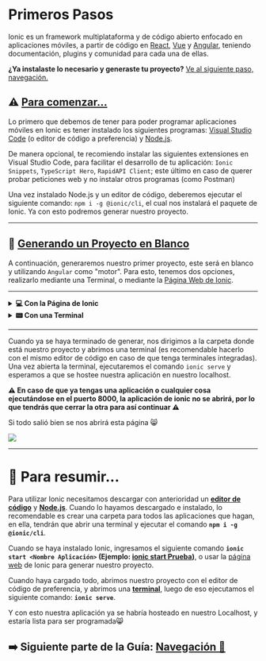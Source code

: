 # Primeros Pasos

Ionic es un framework multiplataforma y de código abierto enfocado en aplicaciones móviles, a partir de código en [React](https://ionicframework.com/docs/react), [Vue](https://ionicframework.com/docs/vue/overview) y [Angular](https://ionicframework.com/docs/angular/overview), teniendo documentación, plugins y comunidad para cada una de ellas.

**¿Ya instalaste lo necesario y generaste tu proyecto?** [Ve al siguiente paso, navegación.](https://github.com/Alwexis/Utilidades/blob/main/Guias/Ionic/2.%20Navegacion.md)

## ⚠️ <u>Para comenzar...</u>

Lo primero que debemos de tener para poder programar aplicaciones móviles en Ionic es tener instalado los siguientes programas: [Visual Studio Code](https://code.visualstudio.com) (o editor de código a preferencia) y [Node.js](https://nodejs.org/es/).

De manera opcional, te recomiendo instalar las siguientes extensiones en Visual Studio Code, para facilitar el desarrollo de tu aplicación: `Ionic Snippets`, `TypeScript Hero`, `RapidAPI Client`; este último en caso de querer probar peticiones web y no instalar otros programas (como Postman)



Una vez instalado Node.js y un editor de código, deberemos ejecutar el siguiente comando: `npm i -g @ionic/cli`, el cual nos instalará el paquete de Ionic. Ya con esto podremos generar nuestro proyecto.



------

## 📱 <u>Generando un Proyecto en Blanco</u>

A continuación, generaremos nuestro primer proyecto, este será en blanco y utilizando `Angular` como "motor". Para esto, tenemos dos opciones, realizarlo mediante una Terminal, o mediante la [Página Web de Ionic](https://ionicframework.com/start#basics).

----

<details>
    <summary><b>💻 Con la Página de Ionic</b></summary>
	<p>
        En este caso, como no nos permite un proyecto en blanco, generaremos uno con un Menú. Haz click en la imagen para ver un vídeo.
        <a href="https://i.imgur.com/Uj4bb7U.mp4" target="_blank">
        <img style="width: 128vh; height: 64vh;" src="https://imgur.com/wPENeCc.png">
		</a>
    </p>
</details>


<details>
    <summary><b>📟 Con una Terminal</b></summary>
	<p>
        Lo ideal es que utilicen el comando dentro de la carpeta en la cual tendrán todos sus proyectos. Puede demorar bastante el crear un proyecto.
        Comando: <code>ionic start Prueba blank --type=angular</code> o <code>ionic start`</code>.
        <img src="https://imgur.com/npkbvnO.png">
        <br>
        <b>⚠️ Para terminar, debería de salir este mensajito. ⚠️</b>
        <br>
		<img style="margin-top:2vh;" src="https://imgur.com/QaEejMq.png">
        <b>⚠️ NO es necesario crear una cuenta en Ionic :) ⚠️</b>
    </p>
</details>


------

Cuando ya se haya terminado de generar, nos dirigimos a la carpeta donde está nuestro proyecto y abrimos una terminal (es recomendable hacerlo con el mismo editor de código en caso de que tenga terminales integradas). Una vez abierta la terminal, ejecutaremos el comando `ionic serve` y esperamos a que se hostee nuestra aplicación en nuestro localhost.

**⚠️ En caso de que ya tengas una aplicación o cualquier cosa ejecutándose en el puerto 8000, la aplicación de ionic no se abrirá, por lo que tendrás que cerrar la otra para así continuar ⚠️**

Si todo salió bien se nos abrirá esta página 😸

<img src="https://imgur.com/JJNi9yo.png">

------

# 📄 Para resumir...

Para utilizar Ionic necesitamos descargar con anterioridad un **<u>editor de código</u>** y **<u>Node.js</u>**. Cuando lo hayamos descargado e instalado, lo recomendable es crear una carpeta para todos las aplicaciones que hagan, en ella, tendrán que abrir una terminal y ejecutar el comando **`npm i -g @ionic/cli`**.

Cuando se haya instalado Ionic, ingresamos el siguiente comando **`ionic start <Nombre Aplicación>` (Ejemplo: <u>ionic start Prueba</u>)**, o usar la [página web](https://ionicframework.com/start#basics) de Ionic para generar nuestro proyecto.

Cuando haya cargado todo, abrimos nuestro proyecto con el editor de código de preferencia, y abrimos una **<u>terminal</u>**, luego de eso ejecutamos el siguiente comando: **`ionic serve`**.

Y con esto nuestra aplicación ya se habría hosteado en nuestro Localhost, y estaría lista para ser programada😸



## ➡️ **Siguiente parte de la Guía**: **[Navegación 🚣](https://github.com/Alwexis/Utilidades/blob/main/Guias/Ionic/2.%20Navegacion.md)**

